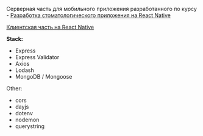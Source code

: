 Серверная часть для мобильного приложения разработанного по курсу - [Разработка стоматологического приложения на React Native](https://www.youtube.com/watch?v=M8V5Nb0ytiI&list=PL0FGkDGJQjJFXRMxdCOLrnaQwlmpWrFTG)

[Клиентская часть на React Native](https://github.com/Pavel-Lunin/react-native-dental-app)

**Stack:**

- Express
- Express Validator
- Axios
- Lodash
- MongoDB / Mongoose

Other:
- cors
- dayjs
- dotenv
- nodemon
- querystring
